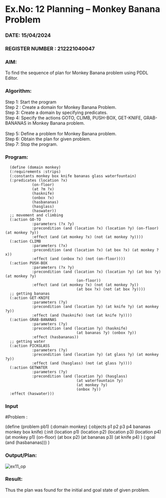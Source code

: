 # Ex.No: 12  Planning –  Monkey Banana Problem
### DATE:   15/04/2024                                                                
### REGISTER NUMBER :   212221040047
### AIM: 
To find the sequence of plan for Monkey Banana problem using PDDL Editor.
###  Algorithm:
Step 1:  Start the program <br> 
Step 2 : Create a domain for Monkey Banana Problem. <br> 
Step 3:  Create a domain by specifying predicates. <br> 
Step 4: Specify the actions GOTO, CLIMB, PUSH-BOX, GET-KNIFE, GRAB-BANANAS in Monkey Banana problem.<br>  
Step 5:   Define a problem for Monkey Banana problem.<br> 
Step 6:  Obtain the plan for given problem.<br> 
Step 7: Stop the program.<br> 
### Program:

      (define (domain monkey)
      (:requirements :strips)
      (:constants monkey box knife bananas glass waterfountain)
      (:predicates (location ?x)
                (on-floor)
                (at ?m ?x)
                (hasknife)
                (onbox ?x)
                (hasbananas)
                (hasglass)
                (haswater))
      ;; movement and climbing
      (:action GO-TO
                :parameters (?x ?y)
                :precondition (and (location ?x) (location ?y) (on-floor) (at monkey ?y))
                :effect (and (at monkey ?x) (not (at monkey ?y))))
      (:action CLIMB
                :parameters (?x)
                :precondition (and (location ?x) (at box ?x) (at monkey ?x))
                :effect (and (onbox ?x) (not (on-floor))))
      (:action PUSH-BOX
                :parameters (?x ?y)
                :precondition (and (location ?x) (location ?y) (at box ?y) (at monkey ?y)
                                    (on-floor))
                :effect (and (at monkey ?x) (not (at monkey ?y))
                                    (at box ?x) (not (at box ?y))))
      ;; getting bananas
      (:action GET-KNIFE
                :parameters (?y)
                :precondition (and (location ?y) (at knife ?y) (at monkey ?y))
                :effect (and (hasknife) (not (at knife ?y))))
      (:action GRAB-BANANAS
                :parameters (?y)
                :precondition (and (location ?y) (hasknife)
                                    (at bananas ?y) (onbox ?y))
                :effect (hasbananas))
      ;; getting water
      (:action PICKGLASS
                :parameters (?y)
                :precondition (and (location ?y) (at glass ?y) (at monkey ?y))
                :effect (and (hasglass) (not (at glass ?y))))
      (:action GETWATER
                :parameters (?y)
                :precondition (and (location ?y) (hasglass)
                                    (at waterfountain ?y)
                                    (at monkey ?y)
                                    (onbox ?y))
      :effect (haswater)))









### Input 
#Problem :

  (define (problem pb1)
        (:domain monkey)
        (:objects p1 p2 p3 p4 bananas monkey box knife)
        (:init (location p1)
            (location p2)
            (location p3)
            (location p4)
            (at monkey p1)
            (on-floor)
            (at box p2)
            (at bananas p3)
            (at knife p4)
        )
        (:goal (and (hasbananas)))
  )

### Output/Plan:

![ex11_op](https://github.com/elakiet/AI_Lab_2023-24/assets/133135881/857f70bb-80bf-4f93-b0c4-ac9fd4c48d32)

### Result:
Thus the plan was found for the initial and goal state of given problem.

